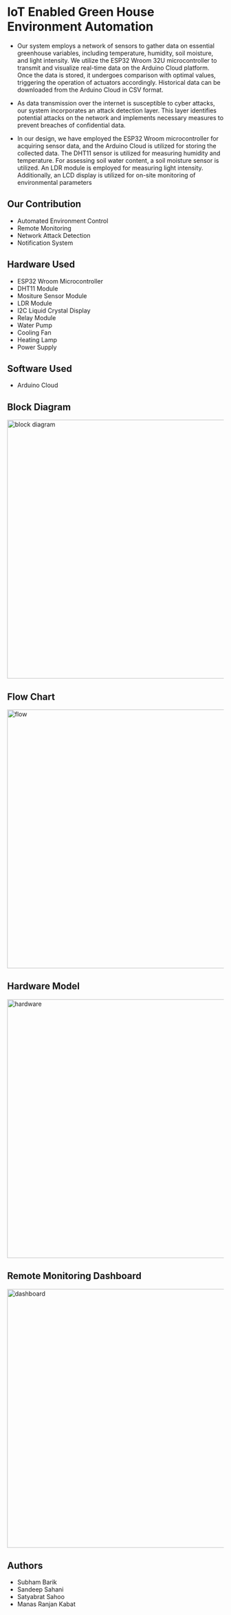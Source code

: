 # IoT Enabled Green House Environment Automation

- Our system employs a network of sensors to gather data on essential greenhouse variables,
including temperature, humidity, soil moisture, and light intensity. We utilize the
ESP32 Wroom 32U microcontroller to transmit and visualize real-time data on the Arduino
Cloud platform. Once the data is stored, it undergoes comparison with optimal
values, triggering the operation of actuators accordingly. Historical data can be downloaded
from the Arduino Cloud in CSV format.

- As data transmission over the internet is susceptible to cyber attacks, our system incorporates
an attack detection layer. This layer identifies potential attacks on the network
and implements necessary measures to prevent breaches of confidential data.

- In our design, we have employed the ESP32 Wroom microcontroller for acquiring
sensor data, and the Arduino Cloud is utilized for storing the collected data. The DHT11
sensor is utilized for measuring humidity and temperature. For assessing soil water content,
a soil moisture sensor is utilized. An LDR module is employed for measuring light
intensity. Additionally, an LCD display is utilized for on-site monitoring of environmental
parameters

## Our Contribution
- Automated Environment Control
- Remote Monitoring
- Network Attack Detection
- Notification System
  
## Hardware Used
- ESP32 Wroom Microcontroller
- DHT11 Module
- Mositure Sensor Module
- LDR Module
- I2C Liquid Crystal Display
- Relay Module
- Water Pump
- Cooling Fan
- Heating Lamp
- Power Supply
  
## Software Used
- Arduino Cloud
  
## Block Diagram
<img src="https://github.com/sandeepsahanicodes/IoT-Enabled-Green-House-Environment-Automation/assets/82876741/de7e0944-b878-4143-a9c6-003fc3e4dfb9" alt="block diagram" width="600">

## Flow Chart
<img src="https://github.com/sandeepsahanicodes/IoT-Enabled-Green-House-Environment-Automation/assets/82876741/98dab80f-c2c6-4a19-9398-8990e9d29d74" alt="flow" width="600">

## Hardware Model
<img src="https://github.com/sandeepsahanicodes/IoT-Enabled-Green-House-Environment-Automation/assets/82876741/e069f903-932b-4cf8-8420-87cab5740ba5" alt="hardware" width="600">

## Remote Monitoring Dashboard
<img src="https://github.com/sandeepsahanicodes/IoT-Enabled-Green-House-Environment-Automation/assets/82876741/3be3957a-ac22-4b84-b5b9-59886457f78c" alt="dashboard" width="600">

## Authors
- Subham Barik
- Sandeep Sahani
- Satyabrat Sahoo
- Manas Ranjan Kabat
